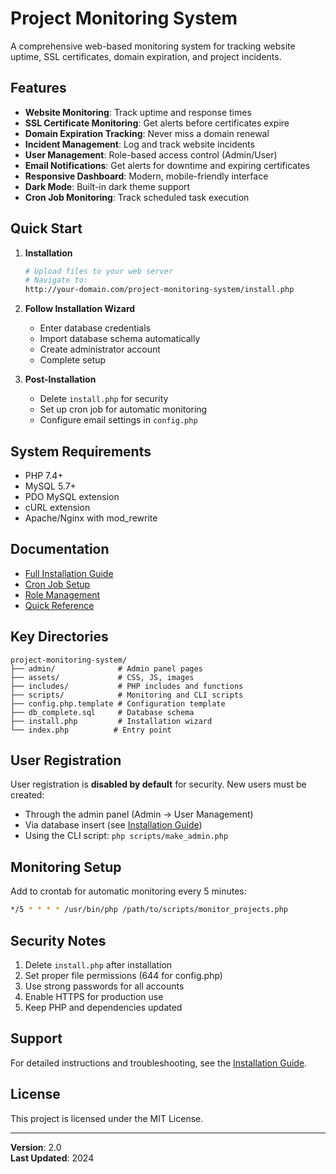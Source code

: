 # Project Monitoring System

A comprehensive web-based monitoring system for tracking website uptime, SSL certificates, domain expiration, and project incidents.

## Features

- **Website Monitoring**: Track uptime and response times
- **SSL Certificate Monitoring**: Get alerts before certificates expire
- **Domain Expiration Tracking**: Never miss a domain renewal
- **Incident Management**: Log and track website incidents
- **User Management**: Role-based access control (Admin/User)
- **Email Notifications**: Get alerts for downtime and expiring certificates
- **Responsive Dashboard**: Modern, mobile-friendly interface
- **Dark Mode**: Built-in dark theme support
- **Cron Job Monitoring**: Track scheduled task execution

## Quick Start

1. **Installation**
   ```bash
   # Upload files to your web server
   # Navigate to:
   http://your-domain.com/project-monitoring-system/install.php
   ```

2. **Follow Installation Wizard**
   - Enter database credentials
   - Import database schema automatically
   - Create administrator account
   - Complete setup

3. **Post-Installation**
   - Delete `install.php` for security
   - Set up cron job for automatic monitoring
   - Configure email settings in `config.php`

## System Requirements

- PHP 7.4+
- MySQL 5.7+
- PDO MySQL extension
- cURL extension
- Apache/Nginx with mod_rewrite

## Documentation

- [Full Installation Guide](INSTALLATION.md)
- [Cron Job Setup](CRON_SETUP.md)
- [Role Management](ROLE_MANAGEMENT_GUIDE.md)
- [Quick Reference](CRON_QUICK_REFERENCE.md)

## Key Directories

```
project-monitoring-system/
├── admin/              # Admin panel pages
├── assets/             # CSS, JS, images
├── includes/           # PHP includes and functions
├── scripts/            # Monitoring and CLI scripts
├── config.php.template # Configuration template
├── db_complete.sql     # Database schema
├── install.php         # Installation wizard
└── index.php          # Entry point
```

## User Registration

User registration is **disabled by default** for security. New users must be created:
- Through the admin panel (Admin → User Management)
- Via database insert (see [Installation Guide](INSTALLATION.md))
- Using the CLI script: `php scripts/make_admin.php`

## Monitoring Setup

Add to crontab for automatic monitoring every 5 minutes:
```bash
*/5 * * * * /usr/bin/php /path/to/scripts/monitor_projects.php
```

## Security Notes

1. Delete `install.php` after installation
2. Set proper file permissions (644 for config.php)
3. Use strong passwords for all accounts
4. Enable HTTPS for production use
5. Keep PHP and dependencies updated

## Support

For detailed instructions and troubleshooting, see the [Installation Guide](INSTALLATION.md).

## License

This project is licensed under the MIT License.

---

**Version**: 2.0  
**Last Updated**: 2024